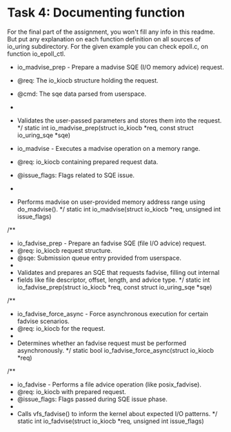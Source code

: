 # Task 4: Documenting function
For the final part of the assignment, you won't fill any info in this readme. But put any explanation on each function definition on all sources of io_uring subdirectory. For the given example you can check epoll.c, on function io_epoll_ctl. 

 * io_madvise_prep - Prepare a madvise SQE (I/O memory advice) request.
 * @req: The io_kiocb structure holding the request.
 * @cmd: The sqe data parsed from userspace.
 *
 * Validates the user-passed parameters and stores them into the request.
 */
static int io_madvise_prep(struct io_kiocb *req, const struct io_uring_sqe *sqe)

 * io_madvise - Executes a madvise operation on a memory range.
 * @req: io_kiocb containing prepared request data.
 * @issue_flags: Flags related to SQE issue.
 *
 * Performs madvise on user-provided memory address range using do_madvise().
 */
static int io_madvise(struct io_kiocb *req, unsigned int issue_flags)

/**
 * io_fadvise_prep - Prepare an fadvise SQE (file I/O advice) request.
 * @req: io_kiocb request structure.
 * @sqe: Submission queue entry provided from userspace.
 *
 * Validates and prepares an SQE that requests fadvise, filling out internal
 * fields like file descriptor, offset, length, and advice type.
 */
static int io_fadvise_prep(struct io_kiocb *req, const struct io_uring_sqe *sqe)

/**
 * io_fadvise_force_async - Force asynchronous execution for certain fadvise scenarios.
 * @req: io_kiocb for the request.
 *
 * Determines whether an fadvise request must be performed asynchronously.
 */
static bool io_fadvise_force_async(struct io_kiocb *req)

/**
 * io_fadvise - Performs a file advice operation (like posix_fadvise).
 * @req: io_kiocb with prepared request.
 * @issue_flags: Flags passed during SQE issue phase.
 *
 * Calls vfs_fadvise() to inform the kernel about expected I/O patterns.
 */
static int io_fadvise(struct io_kiocb *req, unsigned int issue_flags)

